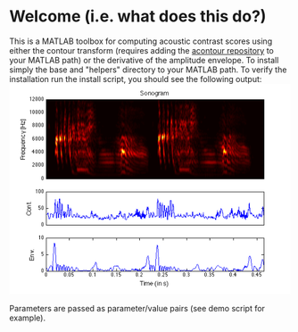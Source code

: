 # Welcome (i.e. what does this do?)

This is a MATLAB toolbox for computing acoustic contrast scores using either the contour transform (requires adding the [acontour repository](https://github.com/jmarkow/acontour) to your MATLAB path) or the derivative of the amplitude envelope.  To install simply the base and "helpers" directory to your MATLAB path.  To verify the installation run the install script, you should see the following output: ![Demo output](/acontrast_demo.png?raw=true "Demo output") 

Parameters are passed as parameter/value pairs (see demo script for example).













